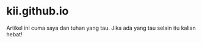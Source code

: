 # kii.github.io
Artikel ini cuma saya dan tuhan yang tau. Jika ada yang tau selain itu kalian hebat!
